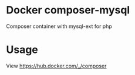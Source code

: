 # Docker composer-mysql
Composer container with mysql-ext for php

# Usage
View https://hub.docker.com/_/composer

